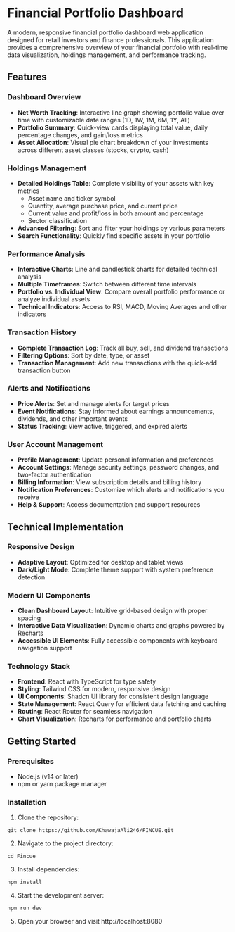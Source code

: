# Financial Portfolio Dashboard

A modern, responsive financial portfolio dashboard web application designed for retail investors and finance professionals. This application provides a comprehensive overview of your financial portfolio with real-time data visualization, holdings management, and performance tracking.

## Features

### Dashboard Overview

- **Net Worth Tracking**: Interactive line graph showing portfolio value over time with customizable date ranges (1D, 1W, 1M, 6M, 1Y, All)
- **Portfolio Summary**: Quick-view cards displaying total value, daily percentage changes, and gain/loss metrics
- **Asset Allocation**: Visual pie chart breakdown of your investments across different asset classes (stocks, crypto, cash)

### Holdings Management

- **Detailed Holdings Table**: Complete visibility of your assets with key metrics
  - Asset name and ticker symbol
  - Quantity, average purchase price, and current price
  - Current value and profit/loss in both amount and percentage
  - Sector classification
- **Advanced Filtering**: Sort and filter your holdings by various parameters
- **Search Functionality**: Quickly find specific assets in your portfolio

### Performance Analysis

- **Interactive Charts**: Line and candlestick charts for detailed technical analysis
- **Multiple Timeframes**: Switch between different time intervals
- **Portfolio vs. Individual View**: Compare overall portfolio performance or analyze individual assets
- **Technical Indicators**: Access to RSI, MACD, Moving Averages and other indicators

### Transaction History

- **Complete Transaction Log**: Track all buy, sell, and dividend transactions
- **Filtering Options**: Sort by date, type, or asset
- **Transaction Management**: Add new transactions with the quick-add transaction button

### Alerts and Notifications

- **Price Alerts**: Set and manage alerts for target prices
- **Event Notifications**: Stay informed about earnings announcements, dividends, and other important events
- **Status Tracking**: View active, triggered, and expired alerts

### User Account Management

- **Profile Management**: Update personal information and preferences
- **Account Settings**: Manage security settings, password changes, and two-factor authentication
- **Billing Information**: View subscription details and billing history
- **Notification Preferences**: Customize which alerts and notifications you receive
- **Help & Support**: Access documentation and support resources

## Technical Implementation

### Responsive Design

- **Adaptive Layout**: Optimized for desktop and tablet views
- **Dark/Light Mode**: Complete theme support with system preference detection

### Modern UI Components

- **Clean Dashboard Layout**: Intuitive grid-based design with proper spacing
- **Interactive Data Visualization**: Dynamic charts and graphs powered by Recharts
- **Accessible UI Elements**: Fully accessible components with keyboard navigation support

### Technology Stack

- **Frontend**: React with TypeScript for type safety
- **Styling**: Tailwind CSS for modern, responsive design
- **UI Components**: Shadcn UI library for consistent design language
- **State Management**: React Query for efficient data fetching and caching
- **Routing**: React Router for seamless navigation
- **Chart Visualization**: Recharts for performance and portfolio charts

## Getting Started

### Prerequisites

- Node.js (v14 or later)
- npm or yarn package manager

### Installation

1. Clone the repository:

```
git clone https://github.com/KhawajaAli246/FINCUE.git
```

2. Navigate to the project directory:

```
cd Fincue
```

3. Install dependencies:

```
npm install
```

4. Start the development server:

```
npm run dev
```

5. Open your browser and visit http://localhost:8080
